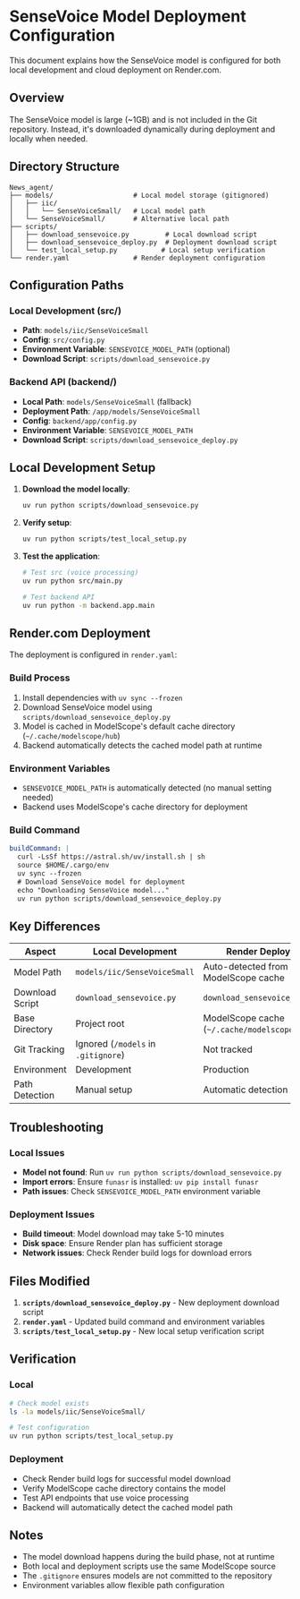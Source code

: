 # SenseVoice Model Deployment Configuration

This document explains how the SenseVoice model is configured for both local development and cloud deployment on Render.com.

## Overview

The SenseVoice model is large (~1GB) and is not included in the Git repository. Instead, it's downloaded dynamically during deployment and locally when needed.

## Directory Structure

```
News_agent/
├── models/                    # Local model storage (gitignored)
│   ├── iic/
│   │   └── SenseVoiceSmall/   # Local model path
│   └── SenseVoiceSmall/       # Alternative local path
├── scripts/
│   ├── download_sensevoice.py         # Local download script
│   ├── download_sensevoice_deploy.py  # Deployment download script
│   └── test_local_setup.py           # Local setup verification
└── render.yaml                # Render deployment configuration
```

## Configuration Paths

### Local Development (src/)
- **Path**: `models/iic/SenseVoiceSmall`
- **Config**: `src/config.py`
- **Environment Variable**: `SENSEVOICE_MODEL_PATH` (optional)
- **Download Script**: `scripts/download_sensevoice.py`

### Backend API (backend/)
- **Local Path**: `models/SenseVoiceSmall` (fallback)
- **Deployment Path**: `/app/models/SenseVoiceSmall`
- **Config**: `backend/app/config.py`
- **Environment Variable**: `SENSEVOICE_MODEL_PATH`
- **Download Script**: `scripts/download_sensevoice_deploy.py`

## Local Development Setup

1. **Download the model locally**:
   ```bash
   uv run python scripts/download_sensevoice.py
   ```

2. **Verify setup**:
   ```bash
   uv run python scripts/test_local_setup.py
   ```

3. **Test the application**:
   ```bash
   # Test src (voice processing)
   uv run python src/main.py
   
   # Test backend API
   uv run python -m backend.app.main
   ```

## Render.com Deployment

The deployment is configured in `render.yaml`:

### Build Process
1. Install dependencies with `uv sync --frozen`
2. Download SenseVoice model using `scripts/download_sensevoice_deploy.py`
3. Model is cached in ModelScope's default cache directory (`~/.cache/modelscope/hub`)
4. Backend automatically detects the cached model path at runtime

### Environment Variables
- `SENSEVOICE_MODEL_PATH` is automatically detected (no manual setting needed)
- Backend uses ModelScope's cache directory for deployment

### Build Command
```yaml
buildCommand: |
  curl -LsSf https://astral.sh/uv/install.sh | sh
  source $HOME/.cargo/env
  uv sync --frozen
  # Download SenseVoice model for deployment
  echo "Downloading SenseVoice model..."
  uv run python scripts/download_sensevoice_deploy.py
```

## Key Differences

| Aspect | Local Development | Render Deployment |
|--------|------------------|-------------------|
| Model Path | `models/iic/SenseVoiceSmall` | Auto-detected from ModelScope cache |
| Download Script | `download_sensevoice.py` | `download_sensevoice_deploy.py` |
| Base Directory | Project root | ModelScope cache (`~/.cache/modelscope/hub`) |
| Git Tracking | Ignored (`/models` in `.gitignore`) | Not tracked |
| Environment | Development | Production |
| Path Detection | Manual setup | Automatic detection |

## Troubleshooting

### Local Issues
- **Model not found**: Run `uv run python scripts/download_sensevoice.py`
- **Import errors**: Ensure `funasr` is installed: `uv pip install funasr`
- **Path issues**: Check `SENSEVOICE_MODEL_PATH` environment variable

### Deployment Issues
- **Build timeout**: Model download may take 5-10 minutes
- **Disk space**: Ensure Render plan has sufficient storage
- **Network issues**: Check Render build logs for download errors

## Files Modified

1. **`scripts/download_sensevoice_deploy.py`** - New deployment download script
2. **`render.yaml`** - Updated build command and environment variables
3. **`scripts/test_local_setup.py`** - New local setup verification script

## Verification

### Local
```bash
# Check model exists
ls -la models/iic/SenseVoiceSmall/

# Test configuration
uv run python scripts/test_local_setup.py
```

### Deployment
- Check Render build logs for successful model download
- Verify ModelScope cache directory contains the model
- Test API endpoints that use voice processing
- Backend will automatically detect the cached model path

## Notes

- The model download happens during the build phase, not at runtime
- Both local and deployment scripts use the same ModelScope source
- The `.gitignore` ensures models are not committed to the repository
- Environment variables allow flexible path configuration
